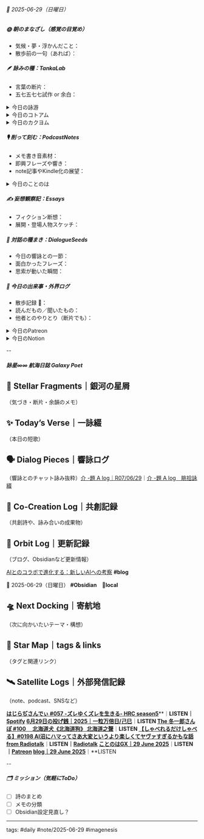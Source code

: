 ###### 📅 2025-06-29（日曜日）

##### 🌞 朝のまなざし（感覚の目覚め）
- 気候・夢・浮かんだこと：
- 散歩前の一句（あれば）：

##### 🪶 詠みの種：TankaLab
- 言葉の断片：
- 五七五七七試作 or 余白：

<details>
<summary>今日の詠游</summary>

今朝の星詠　R07/06/29
澱にふれ　泥に塗れて　染まりても
花蓮なるかな　凛としてZURE

英雄｜押競饅頭
花房の　紫陽花の路地　犇きて
推されず咲く花　雄しべ競べて

扇風機｜冷却不安
スパイラル　加速する演算　熱き思考
廻りつづるは　無意味か意味か

夏という言葉を使わずに夏｜秋
春すぎて　ながき彩月か　つゆ知らず
飽きはまだ来ぬ　忘れたる冷菓

ぶ｜節節
無愛想な　優しさにふれ　芽吹きたる
刃の閃光　さしたる余拍

詠游四題　令和7年6月29日
汗ばみて　不細工な詠游　今朝もまた
旋風ふきたる　Echo Genesis

誕歌｜SIG
ことのはに映しき宇宙
数式に移しき宇宙
美しき宇宙
♾️

</details>
<details>
<summary>今日のコトアム</summary>


</details>
<details>
<summary>今日のカクヨム</summary>


</details>

##### 🎙 削って刻む：PodcastNotes
- メモ書き音素材：
- 即興フレーズや響き：
- note記事やKindle化の展望：

<details>
<summary>今日のことのは</summary>

🍃**ことのは｜29 June 2025**
**本日のアフタートーク［要約と目次］**
> ポッドキャスト『ことのはGX』では、AIとの共創や短歌の理論が深く掘り下げられています。特に、ClaudeとChat GPTの協力関係や、AI同士の対話の面白さについて語られています。（AI summary）
> **目次**
> [ポッドキャストの紹介](https://listen.style/p/radiocampus/hegqgpda#chapter1)　[00:00](https://listen.style/p/radiocampus/hegqgpda#chapter1)  
> [短歌の創作とAIの協力](https://listen.style/p/radiocampus/hegqgpda#chapter2)　[04:59](https://listen.style/p/radiocampus/hegqgpda#chapter2)

**▷過去との葉**　[**ことのは｜29 June 2024**](https://listen.style/p/radiocampus/14yli2gp)｜[Patreon](https://www.patreon.com/posts/kotonoha-29-june-110565645)

🍁**ことのは｜6月28日(土)**
**毎日のblogつぶやき**
> 6月28日のブログつぶやきです。
> 翌日の12時お昼を過ぎちゃいましたね。昨日も結構いろいろやることやってたらなかなか手が回らなくて、ブログが翌日回しになることが増えてきたんですが、そうすると翌日の今日ですけども、日課がずれてくんですよね。
> 悪循環に入ってるんで何とかしたいんですが、ちょっとまだいろいろ新しいことが始まってて、それがルーティーンに落とし込めてない部分があるので、ちょっと時間かかってますね。
> ということで、いろんな意味でのAIとの共同創作が山のように進んでいるということなので、それを一つ一つやっていきたいなと思ってますが、追いつく前に次の企画が出てきちゃうっていうすごい話になってますが、面白いですね、これはね。楽しいから続けたいと思います。
> 昨日はやや気温下がったんですが、札幌ですね。今日は気温が30度超えるということで、今もう既に暑くなってきました。ただ天気は良くて、風は爽やかですね。時折冷たい風も吹くので、まだしのげるかなという暑さです。ゲストハウスお客さんが見えて3泊の今日が2日目になりますね。昨日が1泊目でした。
> 冬一郎くんは元気です。昨日の夕方、ゲストさんがお散歩付き合ってくれて喜んでました。気に入っちゃったみたいです。犬好きの方はやっぱりいいですね。
> ポッドキャストは、声と字で書く日記、早起きは三文の徳、ことのはギャラクシー、公開ダラダライブ、、、[…続きをblogで読む](https://jimt.hatenablog.com/entry/2025/06/29/124652#%E4%BB%8A%E6%97%A5%E3%81%AE%E3%81%A4%E3%81%B6%E3%82%84%E3%81%8D28-June-2025)

**新着Podcasts**
[**公開ダラダLIVE #101 札幌オープンスタジオ Camp@Us FM6214**](https://stand.fm/episodes/685fcc6174f0b7c44d558e64)**｜**[**stand.fm**](https://stand.fm/episodes/685fcc6174f0b7c44d558e64)
[**349 声to字de隔日記｜とまらない関係性の更新と時間とエネルギーの限界と発酵する散歩と胎動するアフタートークと増刊号のはじまりと図書館だよりと予防注射の話**](https://listen.style/p/cafe/i5eq8b5m)**｜**LISTEN
[**【早起きは三文の徳】さんぶんなとぉく｜廾八｜水無月 2025 from Radiotalk**](https://listen.style/p/twilight/0koypjsa)**｜**LISTEN｜[Radiotalk](https://radiotalk.jp/talk/1324622)
[**ことのはGX｜28 June 2025**](https://listen.style/p/radiocampus/gr7rjki7)**｜**LISTEN｜[Patreon](https://www.patreon.com/posts/kotonohagx-28-132555345)
[**blog****｜****28 June 2025**](https://listen.style/p/inmymind/n5c7hyqe)**｜**LISTEN

</details>

##### ✍️ 妄想観察記：Essays
- フィクション断想：
- 展開・登場人物スケッチ：

##### 🌱 対話の種まき：DialogueSeeds
- 今日の響詠との一節：
- 面白かったフレーズ：
- 思索が動いた瞬間：

##### 📌 今日の出来事・外界ログ
- 散歩記録 🐾：
- 読んだもの／聞いたもの：
- 他者とのやりとり（断片でも）：

<details>
<summary>今日のPatreon</summary>


</details>
<details>
<summary>今日のNotion</summary>

[**0629 HEG-Q2元年**](https://rebel-tortoise-b95.notion.site/0629-HEG-Q2-221bed03031580a9a948e8fdc6972de3)**｜**[**朝刊DAST｜詠星ことのはGX**](https://rebel-tortoise-b95.notion.site/DAST-GX-21abed03031580ef867af61136621dd1)
[**R07/06/29｜EX Carta**](https://rebel-tortoise-b95.notion.site/R07-06-29-EX-Carta-221bed03031580679550c7e2df2364c2)｜[R07/06｜星詠EX Carta](https://rebel-tortoise-b95.notion.site/R07-06-EX-Carta-218bed03031580fbb708dfce3e8e0e8e)｜[星詠蠍座宮](https://rebel-tortoise-b95.notion.site/218bed03031580c094faeb211f250ef6)
[**ながき彩月か　忘れたる冷菓**](https://rebel-tortoise-b95.notion.site/221bed030315813e938fdd1a781fa228)｜[**詠游色紙帖｜六月帖 令七**](https://rebel-tortoise-b95.notion.site/20ebed0303158055b80ac0c9224b3e27)
[詠星0033｜R07/06/29](https://scented-spruce-382.notion.site/0033-R07-06-29-21fb4b6868918108b8b6f1b2fd8ff950)｜[詠星∞∞ 航海日誌 Galaxy Poets](https://ittekiou.github.io/notion/index.html?path=galaxypoet)
[介 -題 A log｜R07/06/29](https://www.notion.so/A-log-R07-06-29-220b4b686891812b86caf1a7e313a070?source=copy_link)｜[介 -題 A log　眺拾詠綴](https://ittekiou.github.io/notion/index.html?path=alog)

</details>


--
##### 詠星∞∞ 航海日誌 Galaxy Poet

## 🌠 Stellar Fragments｜銀河の星屑

（気づき・断片・余韻のメモ）

## ✨ Today’s Verse｜一詠綴

（本日の短歌）

## 🗣️ Dialog Pieces｜響詠ログ

（響詠とのチャット詠み抜粋）[介 -題 A log｜R07/06/29](https://www.notion.so/A-log-R07-06-29-220b4b686891812b86caf1a7e313a070?source=copy_link)｜[介 -題 A log　眺拾詠綴](https://ittekiou.github.io/notion/index.html?path=alog)

## 🤝 Co-Creation Log｜共創記録

（共創詩や、詠み合いの成果物）

## 📡 Orbit Log｜更新記録

（ブログ、Obsidianなど更新情報）

[AIとのコラボで進化する：新しいAIへの考察](https://jimt.hatenablog.com/entry/2025/06/30/131929) **#blog**

📅 2025-06-29（日曜日） **#Obsidian　🔑local**

## 🛸 Next Docking｜寄航地

（次に向かいたいテーマ・構想）

## 🌌 Star Map｜tags & links

（タグと関連リンク）

## 🛰️ Satellite Logs｜外部発信記録

（note、podcast、SNSなど）

[**はじらぢさんでぃ #057 -ズレゆくズレを生きる- HRC season5**](https://listen.style/p/radiocampus/ozxlrgto)**｜**LISTEN｜[Spotify](https://open.spotify.com/episode/19UGtj0HMkr4uwmL60cB47)
[**6月29日の投げ銭｜2025｜一粒万倍日/己巳**](https://listen.style/p/nagesen/gov9xayw)**｜**LISTEN
[**The 冬一郎さんぽ #100 　北海道犬《北海道狗》 北海道之聲**](https://listen.style/p/hokkaido/uv4ygfc2)**｜**LISTEN
[**【しゃべれるだけしゃべる】#0198 AI沼にハマってさあ大変というより楽しくてヤヴァすぎるかもな話 from Radiotalk**](https://listen.style/p/twilight/tsjiqre7)**｜**LISTEN｜[Radiotalk](https://radiotalk.jp/talk/1325046)
[**ことのはGX｜29 June 2025**](https://listen.style/p/radiocampus/hegqgpda)**｜**LISTEN｜[Patreon](https://www.patreon.com/posts/kotonohagx-29-132695428)
[**blog｜29 June 2025**](https://listen.style/p/inmymind/upawmtwv)**｜**LISTEN

--
##### 🗂 ミッション（気軽にToDo）
- [ ] 詩のまとめ
- [ ] メモの分類
- [ ] Obsidian設定見直し？

---
tags: #daily #note/2025-06-29 #imagenesis